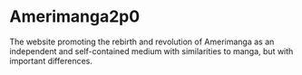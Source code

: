 # Amerimanga2p0
The website promoting the rebirth and revolution of Amerimanga as an independent and self-contained medium with similarities to manga, but with important differences.
